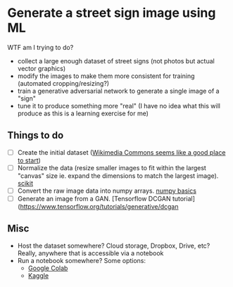 # Generate a street sign image using ML

WTF am I trying to do?
* collect a large enough dataset of street signs (not photos but actual vector graphics)
* modify the images to make them more consistent for training (automated cropping/resizing?)
* train a generative adversarial network to generate a single image of a "sign"
* tune it to produce something more "real" (I have no idea what this will produce as this is a learning exercise for me)

## Things to do
- [ ] Create the initial dataset ([Wikimedia Commons seems like a good place to start](https://commons.wikimedia.org/wiki/Category:SVG_road_signs_in_Canada))
- [ ] Normalize the data (resize smaller images to fit within the largest "canvas" size ie. expand the dimensions to match the largest image). [scikit](https://scikit-image.org/)
- [ ] Convert the raw image data into numpy arrays. [numpy basics](https://numpy.org/doc/stable/user/basics.creation.html)
- [ ] Generate an image from a GAN. [Tensorflow DCGAN tutorial](https://www.tensorflow.org/tutorials/generative/dcgan

## Misc
* Host the dataset somewhere? Cloud storage, Dropbox, Drive, etc? Really, anywhere that is accessible via a notebook
* Run a notebook somewhere? Some options:
  - [Google Colab](https://colab.research.google.com)
  - [Kaggle](https://www.kaggle.com/code)


